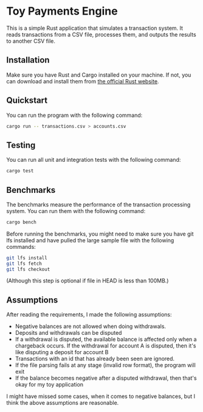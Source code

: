 # Toy Payments Engine

This is a simple Rust application that simulates a transaction system. It reads transactions from a CSV file, processes them, and outputs the results to another CSV file.

## Installation

Make sure you have Rust and Cargo installed on your machine. If not, you can download and install them from [the official Rust website](https://www.rust-lang.org/tools/install).

## Quickstart

You can run the program with the following command:
```bash
cargo run -- transactions.csv > accounts.csv
```

## Testing

You can run all unit and integration tests with the following command:
```bash
cargo test
```

## Benchmarks

The benchmarks measure the performance of the transaction processing system. You can run them with the following command:
```bash
cargo bench
```

Before running the benchmarks, you might need to make sure you have git lfs installed and have pulled the large sample file with the following commands:
```bash
git lfs install
git lfs fetch
git lfs checkout
```
(Although this step is optional if file in HEAD is less than 100MB.)

## Assumptions

After reading the requirements, I made the following assumptions:
- Negative balances are not allowed when doing withdrawals.
- Deposits and withdrawals can be disputed
- If a withdrawal is disputed, the available balance is affected only when a chargeback occurs. If the withdrawal for account A is disputed, then it's like disputing a deposit for account B
- Transactions with an id that has already been seen are ignored.
- If the file parsing fails at any stage (invalid row format), the program will exit
- If the balance becomes negative after a disputed withdrawal, then that's okay for my toy application

I might have missed some cases, when it comes to negative balances, but I think the above assumptions are reasonable.